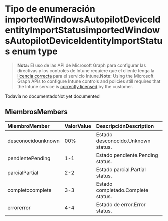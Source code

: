 # <a name="importedwindowsautopilotdeviceidentityimportstatus-enum-type"></a><span data-ttu-id="a49e1-101">Tipo de enumeración importedWindowsAutopilotDeviceIdentityImportStatus</span><span class="sxs-lookup"><span data-stu-id="a49e1-101">importedWindowsAutopilotDeviceIdentityImportStatus enum type</span></span>

> <span data-ttu-id="a49e1-102">**Nota:** El uso de las API de Microsoft Graph para configurar las directivas y los controles de Intune requiere que el cliente tenga la [licencia correcta](https://go.microsoft.com/fwlink/?linkid=839381) para el servicio Intune.</span><span class="sxs-lookup"><span data-stu-id="a49e1-102">**Note:** Using the Microsoft Graph APIs to configure Intune controls and policies still requires that the Intune service is [correctly licensed](https://go.microsoft.com/fwlink/?linkid=839381) by the customer.</span></span>

<span data-ttu-id="a49e1-103">Todavía no documentado</span><span class="sxs-lookup"><span data-stu-id="a49e1-103">Not yet documented</span></span>
## <a name="members"></a><span data-ttu-id="a49e1-104">Miembros</span><span class="sxs-lookup"><span data-stu-id="a49e1-104">Members</span></span>
|<span data-ttu-id="a49e1-105">Miembro</span><span class="sxs-lookup"><span data-stu-id="a49e1-105">Member</span></span>|<span data-ttu-id="a49e1-106">Valor</span><span class="sxs-lookup"><span data-stu-id="a49e1-106">Value</span></span>|<span data-ttu-id="a49e1-107">Descripción</span><span class="sxs-lookup"><span data-stu-id="a49e1-107">Description</span></span>|
|:---|:---|:---|
|<span data-ttu-id="a49e1-108">desconocido</span><span class="sxs-lookup"><span data-stu-id="a49e1-108">unknown</span></span>|<span data-ttu-id="a49e1-109">0</span><span class="sxs-lookup"><span data-stu-id="a49e1-109">0%</span></span>|<span data-ttu-id="a49e1-110">Estado desconocido.</span><span class="sxs-lookup"><span data-stu-id="a49e1-110">Unknown status.</span></span>|
|<span data-ttu-id="a49e1-111">pendiente</span><span class="sxs-lookup"><span data-stu-id="a49e1-111">Pending</span></span>|<span data-ttu-id="a49e1-112">1</span><span class="sxs-lookup"><span data-stu-id="a49e1-112">-1</span></span>|<span data-ttu-id="a49e1-113">Estado pendiente.</span><span class="sxs-lookup"><span data-stu-id="a49e1-113">Pending status.</span></span>|
|<span data-ttu-id="a49e1-114">parcial</span><span class="sxs-lookup"><span data-stu-id="a49e1-114">Partial</span></span>|<span data-ttu-id="a49e1-115">2</span><span class="sxs-lookup"><span data-stu-id="a49e1-115">-2</span></span>|<span data-ttu-id="a49e1-116">Estado parcial.</span><span class="sxs-lookup"><span data-stu-id="a49e1-116">Partial status.</span></span>|
|<span data-ttu-id="a49e1-117">completo</span><span class="sxs-lookup"><span data-stu-id="a49e1-117">complete</span></span>|<span data-ttu-id="a49e1-118">3</span><span class="sxs-lookup"><span data-stu-id="a49e1-118">-3</span></span>|<span data-ttu-id="a49e1-119">Estado completado.</span><span class="sxs-lookup"><span data-stu-id="a49e1-119">Complete status.</span></span>|
|<span data-ttu-id="a49e1-120">error</span><span class="sxs-lookup"><span data-stu-id="a49e1-120">error</span></span>|<span data-ttu-id="a49e1-121">4</span><span class="sxs-lookup"><span data-stu-id="a49e1-121">-4</span></span>|<span data-ttu-id="a49e1-122">Estado de error.</span><span class="sxs-lookup"><span data-stu-id="a49e1-122">Error status.</span></span>|








